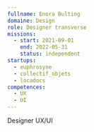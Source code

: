 ```yaml
---
fullname: Enora Bulting
domaine: Design
role: Designer transverse
missions:
  - start: 2021-09-01
    end: 2022-05-31
    status: independent
startups:
  - euphrosyne
  - collectif_objets
  - locadocs
competences:
  - UX
  - UI
---
```

Designer UX/UI